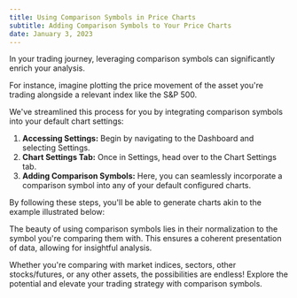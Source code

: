 ```yaml
---
title: Using Comparison Symbols in Price Charts
subtitle: Adding Comparison Symbols to Your Price Charts
date: January 3, 2023
---
```


In your trading journey, leveraging comparison symbols can significantly enrich your analysis.

For instance, imagine plotting the price movement of the asset you're trading alongside a relevant index like the S&P 500.

We've streamlined this process for you by integrating comparison symbols into your default chart settings:

1. **Accessing Settings:** Begin by navigating to the Dashboard and selecting Settings.
2. **Chart Settings Tab:** Once in Settings, head over to the Chart Settings tab.
3. **Adding Comparison Symbols:** Here, you can seamlessly incorporate a comparison symbol into any of your default configured charts.

By following these steps, you'll be able to generate charts akin to the example illustrated below:

The beauty of using comparison symbols lies in their normalization to the symbol you're comparing them with. This ensures a coherent presentation of data, allowing for insightful analysis.

Whether you're comparing with market indices, sectors, other stocks/futures, or any other assets, the possibilities are endless! Explore the potential and elevate your trading strategy with comparison symbols.
